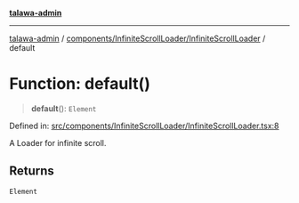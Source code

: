 [**talawa-admin**](../../../../README.md)

***

[talawa-admin](../../../../README.md) / [components/InfiniteScrollLoader/InfiniteScrollLoader](../README.md) / default

# Function: default()

> **default**(): `Element`

Defined in: [src/components/InfiniteScrollLoader/InfiniteScrollLoader.tsx:8](https://github.com/bint-Eve/talawa-admin/blob/bb9ac170c0ec806cc5423650a66bbe110c3af5d9/src/components/InfiniteScrollLoader/InfiniteScrollLoader.tsx#L8)

A Loader for infinite scroll.

## Returns

`Element`
